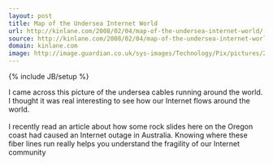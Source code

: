```yaml
---
layout: post
title: Map of the Undersea Internet World
url: http://kinlane.com/2008/02/04/map-of-the-undersea-internet-world/
source: http://kinlane.com/2008/02/04/map-of-the-undersea-internet-world/
domain: kinlane.com
image: http://image.guardian.co.uk/sys-images/Technology/Pix/pictures/2008/02/01/SeaCableHi.jpg
---
```

{% include JB/setup %}

<p>
     <a onblur="try {parent.deselectBloggerImageGracefully();} catch(e) {}" href="http://image.guardian.co.uk/sys-images/Technology/Pix/pictures/2008/02/01/SeaCableHi.jpg"><img class="c1" src="http://image.guardian.co.uk/sys-images/Technology/Pix/pictures/2008/02/01/SeaCableHi.jpg" alt="" border="0" /></a>I came across this picture of the undersea cables running around the world. I thought it was real interesting to see how our Internet flows around the world.
     <br />
     <br />
     I recently read an article about how some rock slides here on the Oregon coast had caused an Internet outage in Australia. Knowing where these fiber lines run really helps you understand the fragility of our Internet community
</p>